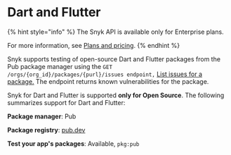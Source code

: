 # Dart and Flutter

{% hint style="info" %}
The Snyk API is available only for Enterprise plans.&#x20;

For more information, see [Plans and pricing](https://snyk.io/plans).
{% endhint %}

Snyk supports testing of open-source Dart and Flutter packages from the Pub package manager using the `GET /orgs/{org_id}/packages/{purl}/issues endpoint,` [List issues for a package.](../snyk-api/how-to-use-snyk-sbom-and-list-issues-apis/list-issues-for-a-package.md) The endpoint returns known vulnerabilities for the package.

Snyk for Dart and Flutter is supported **only for Open Source**. The following summarizes support for Dart and Flutter:

**Package manager**: Pub

**Package registry**: [pub.dev](https://pub.dev/)

**Test your app's packages**: Available, `pkg:pub`





